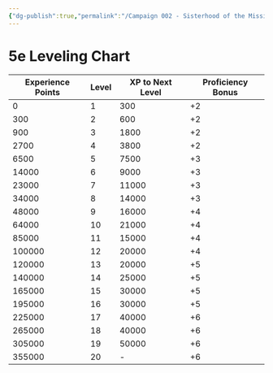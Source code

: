 ```yaml
---
{"dg-publish":true,"permalink":"/Campaign 002 - Sisterhood of the Missing Stool/002 - Silvered Secrets/Things/Level Chart/"}
---
```


# 5e Leveling Chart

| Experience Points | Level | XP to Next Level | Proficiency Bonus |
| ----------------- | ----- | ---------------- | ----------------- |
| 0                 | 1     | 300              | +2                |
| 300               | 2     | 600              | +2                |
| 900               | 3     | 1800             | +2                |
| 2700              | 4     | 3800             | +2                |
| 6500              | 5     | 7500             | +3                |
| 14000             | 6     | 9000             | +3                |
| 23000             | 7     | 11000            | +3                |
| 34000             | 8     | 14000            | +3                |
| 48000             | 9     | 16000            | +4                |
| 64000             | 10    | 21000            | +4                |
| 85000             | 11    | 15000            | +4                |
| 100000            | 12    | 20000            | +4                |
| 120000            | 13    | 20000            | +5                |
| 140000            | 14    | 25000            | +5                |
| 165000            | 15    | 30000            | +5                |
| 195000            | 16    | 30000            | +5                |
| 225000            | 17    | 40000            | +6                |
| 265000            | 18    | 40000            | +6                |
| 305000            | 19    | 50000            | +6                |
| 355000            | 20    | -                | +6                |
